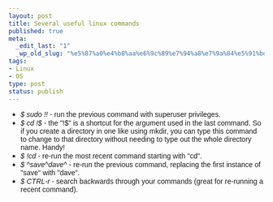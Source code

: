 ```yaml
--- 
layout: post
title: Several useful linux commands
published: true
meta: 
  _edit_last: "1"
  _wp_old_slug: "%e5%87%a0%e4%b8%aa%e6%9c%89%e7%94%a8%e7%9a%84%e5%91%bd%e4%bb%a4"
tags: 
- Linux
- OS
type: post
status: publish
---
```

<ul>
	<li><span style="font-family: arial, sans-serif; font-size: 14px; border-collapse: collapse;"><em>$ sudo !!</em> - run the previous command with superuser privileges.</span></li>
	<li><span style="font-family: arial, sans-serif; font-size: 14px; border-collapse: collapse;"><em>$ cd !$</em> - the "!$" is a shortcut for the argument used in the last command. So if you create a directory in one like using mkdir, you can type this command to change to that directory without needing to type out the whole directory name. Handy!</span></li>
	<li><span style="font-family: arial, sans-serif; font-size: 14px; border-collapse: collapse;"><em>$ !cd</em> - re-run the most recent command starting with "cd".</span></li>
	<li><span style="font-family: arial, sans-serif; font-size: 14px; border-collapse: collapse;"><em>$ ^save^dave^</em> - re-run the previous command, replacing the first instance of "save" with "dave".</span></li>
	<li><span style="font-family: arial, sans-serif; font-size: 14px; border-collapse: collapse;"><em>$ CTRL-r</em> - search backwards through your commands (great for re-running a recent command).</span></li>
</ul>
